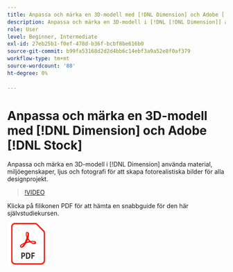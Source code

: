 ```yaml
---
title: Anpassa och märka en 3D-modell med [!DNL Dimension] och Adobe [!DNL Stock]
description: Anpassa och märka en 3D-modell i [!DNL [!DNL Dimension]] använda material, miljöegenskaper, ljus och fotografi för att skapa fotorealistiska bilder för alla designprojekt
role: User
level: Beginner, Intermediate
exl-id: 27eb25b1-f0ef-478d-b36f-bcbf8be616b0
source-git-commit: b99fa53168d2d2d4bb6c14ebf3a9a52e8f0af379
workflow-type: tm+mt
source-wordcount: '80'
ht-degree: 0%

---
```


# Anpassa och märka en 3D-modell med [!DNL Dimension] och Adobe [!DNL Stock]

Anpassa och märka en 3D-modell i [!DNL Dimension] använda material, miljöegenskaper, ljus och fotografi för att skapa fotorealistiska bilder för alla designprojekt.

>[!VIDEO](https://video.tv.adobe.com/v/331005?hidetitle=true)

Klicka på filikonen PDF för att hämta en snabbguide för den här självstudiekursen.

[![PDF-filikon](../assets/acrobat_PDF_96.png)](../quick-reference/SkiptheShootGettheShot.pdf)
